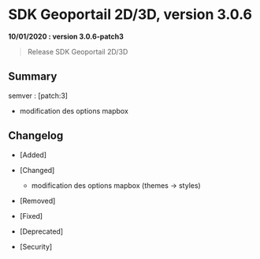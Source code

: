 # SDK Geoportail 2D/3D, version 3.0.6

**10/01/2020 : version 3.0.6-patch3**
> Release SDK Geoportail 2D/3D

## Summary

semver : [patch:3]

* modification des options mapbox

## Changelog

* [Added]

* [Changed]

    - modification des options mapbox (themes -> styles)

* [Removed]

* [Fixed]

* [Deprecated]

* [Security]
